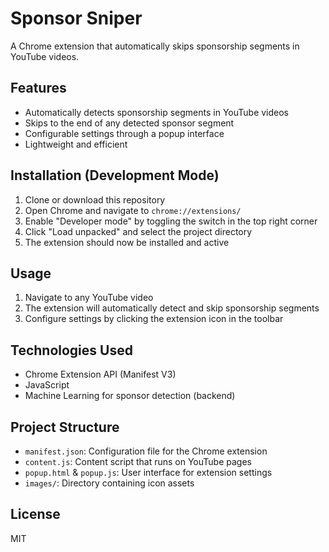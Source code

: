 # Sponsor Sniper

A Chrome extension that automatically skips sponsorship segments in YouTube videos.

## Features

- Automatically detects sponsorship segments in YouTube videos
- Skips to the end of any detected sponsor segment
- Configurable settings through a popup interface
- Lightweight and efficient

## Installation (Development Mode)

1. Clone or download this repository
2. Open Chrome and navigate to `chrome://extensions/`
3. Enable "Developer mode" by toggling the switch in the top right corner
4. Click "Load unpacked" and select the project directory
5. The extension should now be installed and active

## Usage

1. Navigate to any YouTube video
2. The extension will automatically detect and skip sponsorship segments
3. Configure settings by clicking the extension icon in the toolbar

## Technologies Used

- Chrome Extension API (Manifest V3)
- JavaScript
- Machine Learning for sponsor detection (backend)

## Project Structure

- `manifest.json`: Configuration file for the Chrome extension
- `content.js`: Content script that runs on YouTube pages
- `popup.html` & `popup.js`: User interface for extension settings
- `images/`: Directory containing icon assets

## License

MIT 